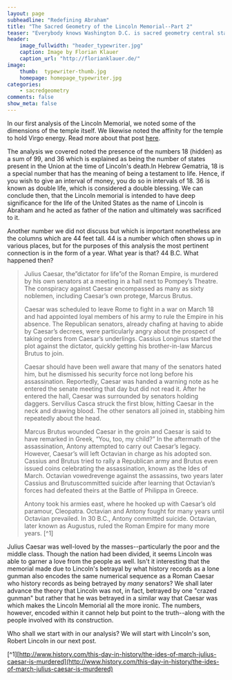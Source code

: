 ```yaml
---
layout: page
subheadline: "Redefining Abraham"
title: "The Sacred Geometry of the Lincoln Memorial--Part 2"
teaser: "Everybody knows Washington D.C. is sacred geometry central station. What they don't know though..."
header:
    image_fullwidth: "header_typewriter.jpg"
    caption: Image by Florian Klauer
    caption_url: "http://florianklauer.de/"
image:
    thumb:  typewriter-thumb.jpg
    homepage: homepage_typewriter.jpg
categories:
    - sacredgeometry
comments: false
show_meta: false
---
```


In our first analysis of the Lincoln Memorial, we noted some of the dimensions of the temple itself. We likewise noted the affinity for the temple to hold Virgo energy. Read more about that post [here](sacredgeometry/2017-10-21-the-geometry-of-the-lincoln-memorial.md). 

The analysis we covered noted the presence of the numbers 18 (hidden) as a sum of 99, and 36 which is explained as being the number of states present in the Union at the time of Lincoln's death.In Hebrew Gematria, 18 is a special number that has the meaning of being a testament to life. Hence, if you wish to give an interval of money, you do so in intervals of 18. 36 is known as double life, which is considered a double blessing. We can conclude then, that the Lincoln memorial is intended to have deep significance for the life of the United States as the name of Lincoln is Abraham and he acted as father of the nation and ultimately was sacrificed to it. 

Another number we did not discuss but which is important nonetheless are the columns which are 44 feet tall. 44 is a number which often shows up in various places, but for the purposes of this analysis the most pertinent connection is in the form of a year. What year is that? 44 B.C. What happened then?

>Julius Caesar, the”dictator for life”of the Roman Empire, is murdered by his own senators at a meeting in a hall next to Pompey’s Theatre. The conspiracy against Caesar encompassed as many as sixty noblemen, including Caesar’s own protege, Marcus Brutus.
>
>Caesar was scheduled to leave Rome to fight in a war on March 18 and had appointed loyal members of his army to rule the Empire in his absence. The Republican senators, already chafing at having to abide by Caesar’s decrees, were particularly angry about the prospect of taking orders from Caesar’s underlings. Cassius Longinus started the plot against the dictator, quickly getting his brother-in-law Marcus Brutus to join.
>
>Caesar should have been well aware that many of the senators hated him, but he dismissed his security force not long before his assassination. Reportedly, Caesar was handed a warning note as he entered the senate meeting that day but did not read it. After he entered the hall, Caesar was surrounded by senators holding daggers. Servilius Casca struck the first blow, hitting Caesar in the neck and drawing blood. The other senators all joined in, stabbing him repeatedly about the head.
>
>Marcus Brutus wounded Caesar in the groin and Caesar is said to have remarked in Greek, “You, too, my child?” In the aftermath of the assassination, Antony attempted to carry out Caesar’s legacy. However, Caesar’s will left Octavian in charge as his adopted son. Cassius and Brutus tried to rally a Republican army and Brutus even issued coins celebrating the assassination, known as the Ides of March. Octavian vowedrevenge against the assassins, two years later Cassius and Brutuscommitted suicide after learning that Octavian’s forces had defeated theirs at the Battle of Philippa in Greece.
>
>Antony took his armies east, where he hooked up with Caesar’s old paramour, Cleopatra. Octavian and Antony fought for many years until Octavian prevailed. In 30 B.C., Antony committed suicide. Octavian, later known as Augustus, ruled the Roman Empire for many more years. [^1]

Julius Caesar was well-loved by the masses--particularly the poor and the middle class. Though the nation had been divided, it seems Lincoln was able to garner a love from the people as well. Isn't it interesting that the memorial made due to Lincoln's betrayal by what history records as a lone gunman also encodes the same numerical sequence as a Roman Caesar who history records as being betrayed by *many* senators? We shall later advance the theory that Lincoln was not, in fact, betrayed by one "crazed gunman" but rather that he was betrayed in a similar way that Caesar was which makes the Lincoln Memorial all the more ironic. The numbers, however, encoded within it cannot help but point to the truth--along with the people involved with its construction. 

Who shall we start with in our analysis? We will start with Lincoln's son, Robert Lincoln in our next post. 

[^1][http://www.history.com/this-day-in-history/the-ides-of-march-julius-caesar-is-murdered](http://www.history.com/this-day-in-history/the-ides-of-march-julius-caesar-is-murdered)
 
